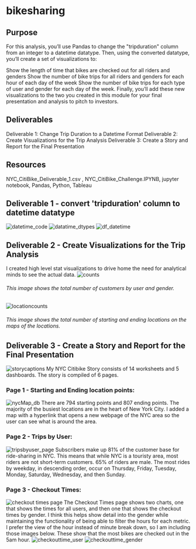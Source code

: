 # bikesharing

## Purpose
For this analysis, you’ll use Pandas to change the "tripduration" column from an integer to a datetime datatype. Then, using the converted datatype, you’ll create a set of visualizations to:

Show the length of time that bikes are checked out for all riders and genders
Show the number of bike trips for all riders and genders for each hour of each day of the week
Show the number of bike trips for each type of user and gender for each day of the week.
Finally, you’ll add these new visualizations to the two you created in this module for your final presentation and analysis to pitch to investors.

## Deliverables
Deliverable 1: Change Trip Duration to a Datetime Format
Deliverable 2: Create Visualizations for the Trip Analysis
Deliverable 3: Create a Story and Report for the Final Presentation


## Resources
NYC_CitiBike_Deliverable_1.csv , NYC_CitiBike_Challenge.IPYNB, jupyter notebook, Pandas, Python, Tableau

## Deliverable 1 - convert 'tripduration' column to datetime datatype
![datetime_code](https://user-images.githubusercontent.com/99093289/169702369-6a521fea-a4db-4ff7-9e40-8de47b980cd2.PNG)
![datatime_dtypes](https://user-images.githubusercontent.com/99093289/169702374-43f83463-0be4-4288-9317-5449e7cf4c9e.PNG)
![df_datetime](https://user-images.githubusercontent.com/99093289/169702392-6c0ee61a-3de2-453c-a01d-66fdb776d9ab.PNG)

## Deliverable 2 - Create Visualizations for the Trip Analysis
I created high level stat visualizations to drive home the need for analytical minds to see the actual data.
![counts](https://user-images.githubusercontent.com/99093289/169702461-38e31ade-b855-4424-87c0-3fc95aca3ac8.PNG)
###### This image shows the total number of customers by user and gender.

![locationcounts](https://user-images.githubusercontent.com/99093289/169702502-0b24064f-1056-48a0-b6c5-54ff11ca5d76.PNG)
###### This image shows the total number of starting and ending locations on the maps of the locations.

## Deliverable 3 - Create a Story and Report for the Final Presentation
![storycaptions](https://user-images.githubusercontent.com/99093289/169702920-0f282fff-27b5-4f03-9036-1178bd835304.PNG)
My NYC Citibike Story consists of 14 worksheets and 5 dashboards. 
The story is compiled of 6 pages.

### Page 1 - Starting and Ending location points:
![nycMap_db](https://user-images.githubusercontent.com/99093289/169703679-c080335c-463d-48f6-bfd9-dff8a64c9c98.PNG)
There are 794 starting points and 807 ending points. The majority of the busiest locations are in the heart of New York City. I added a map with a hyperlink that opens a new webpage of the NYC area so the user can see what is around the area.

### Page 2 - Trips by User:
![tripsbyuser_page](https://user-images.githubusercontent.com/99093289/169703746-798a9aa3-0279-4705-bbd5-7160f46e52cd.PNG)
Subscribers make up 81% of the customer base for ride-sharing in NYC. This means that while NYC is a touristy area, most riders are not short-term customers. 65% of riders are male. The most rides by weekday, in descending order, occur on Thursday, Friday, Tuesday, Monday, Saturday, Wednesday, and then Sunday.   

### Page 3 - Checkout Times:
![checkout times page](https://user-images.githubusercontent.com/99093289/169704444-a1498ce9-4e46-49fb-a09f-e325f79775b5.PNG)
The Checkout Times page shows two charts, one that shows the times for all users, and then one that shows the checkout times by gender.  I think this helps show detail into the gender while maintaining the functionality of being able to filter the hours for each metric. I prefer the view of the hour instead of minute break down, so I am including those images below. These show that the most bikes are checked out in the 5am hour.
![checkouttime_user](https://user-images.githubusercontent.com/99093289/169704547-c07b5621-b6f3-4003-bcba-6695d97f1f37.PNG)
![checkouttime_gender](https://user-images.githubusercontent.com/99093289/169704553-bf136bf4-c7b0-40ac-bbe1-2cc5a57a6dc6.PNG)


